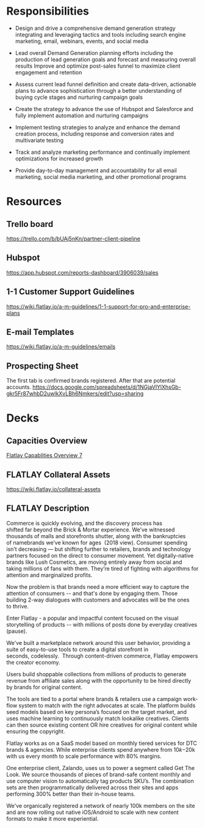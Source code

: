 <!-- TITLE: Sales/Account Management-->

# Responsibilities

- Design and drive a comprehensive demand generation strategy integrating and leveraging tactics and tools including search engine marketing, email, webinars, events, and social media

- Lead overall Demand Generation planning efforts including the production of lead generation goals and forecast and measuring overall results 
Improve and optimize post-sales funnel to maximize client engagement and retention

- Assess current lead funnel definition and create data-driven, actionable plans to advance sophistication through a better understanding of buying cycle stages and nurturing campaign goals

- Create the strategy to advance the use of Hubspot and Salesforce and fully implement automation and nurturing campaigns

- Implement testing strategies to analyze and enhance the demand creation process, including response and conversion rates and multivariate testing

- Track and analyze marketing performance and continually implement optimizations for increased growth

- Provide day-to-day management and accountability for all email marketing, social media marketing, and other promotional programs


# Resources
## Trello board
https://trello.com/b/bUAj5nKn/partner-client-pipeline
## Hubspot
https://app.hubspot.com/reports-dashboard/3906039/sales
## 1-1 Customer Support Guidelines
https://wiki.flatlay.io/a-m-guidelines/1-1-support-for-pro-and-enterprise-plans
## E-mail Templates
https://wiki.flatlay.io/a-m-guidelines/emails
## Prospecting Sheet
The first tab is confirmed brands registered. After that are potential accounts.
https://docs.google.com/spreadsheets/d/1NGjaVlYlXhsGb-gkr5Fr87whbD2uwlkXvLBh6Nmkers/edit?usp=sharing
# Decks
## Capacities Overview
[Flatlay Capablities Overview 7](/uploads/flatlay-capablities-overview-7.pdf "Flatlay Capablities Overview 7")

## FLATLAY Collateral Assets
https://wiki.flatlay.io/collateral-assets

## FLATLAY Description
Commerce is quickly evolving, and the discovery process has shifted far beyond the Brick & Mortar experience. We’ve witnessed thousands of malls and storefronts shutter, along with the bankruptcies of namebrands we’ve known for ages  (2018 view).
Consumer spending isn’t decreasing — but shifting further to retailers, brands and technology partners focused on the direct to consumer movement. Yet digitally-native brands like Lush Cosmetics, are moving entirely away from social and taking millions of fans with them. They’re tired of fighting with algorithms for attention and marginalized profits.

Now the problem is that brands need a more efficient way to capture the attention of consumers -- and that's done by engaging them. Those building 2-way dialogues with customers and advocates will be the ones to thrive.

Enter Flatlay - a popular and impactful content focused on the visual storytelling of products -- with millions of posts done by everyday creatives (pause).

We've built a marketplace network around this user behavior, providing a suite of easy-to-use tools to create a digital storefront in seconds, codelessly. 
Through content-driven commerce, Flatlay empowers the creator economy. 

Users build shoppable collections from millions of products to generate revenue from affiliate sales along with the opportunity to be hired directly by brands for original content.

The tools are tied to a portal where brands & retailers use a campaign work-flow system to match with the right advocates at scale. The platform builds seed models based on key persona’s focused on the target market, and uses machine learning to continuously match lookalike creatives. Clients can then source existing content OR hire creatives for original content while ensuring the copyright.

Flatlay works as on a SaaS model based on monthly tiered services for DTC brands & agencies. While enterprise clients spend anywhere from $10k-$20k with us every month to scale performance with 80% margins.

One enterprise client, Zalando, uses us to power a segment called Get The Look. We source thousands of pieces of brand-safe content monthly and use computer vision to automatically tag products SKU’s. The combination sets are then programmatically delivered across their sites and apps performing 300% better than their in-house teams.

We've organically registered a network of nearly 100k members on the site and are now rolling out native iOS/Android to scale with new content formats to make it more experiential.